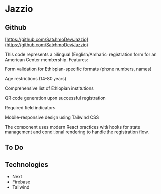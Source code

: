 # Jazzio

## Github
[https://github.com/SatchmoDev/Jazzio](https://github.com/SatchmoDev/Jazzio)

This code represents a bilingual (English/Amharic) registration form for an American Center membership. Features:

Form validation for Ethiopian-specific formats (phone numbers, names)

Age restrictions (14-80 years)

Comprehensive list of Ethiopian institutions

QR code generation upon successful registration

Required field indicators

Mobile-responsive design using Tailwind CSS

The component uses modern React practices with hooks for state management and conditional rendering to handle the registration flow.


## To Do


## Technologies

- Next
- Firebase
- Tailwind
